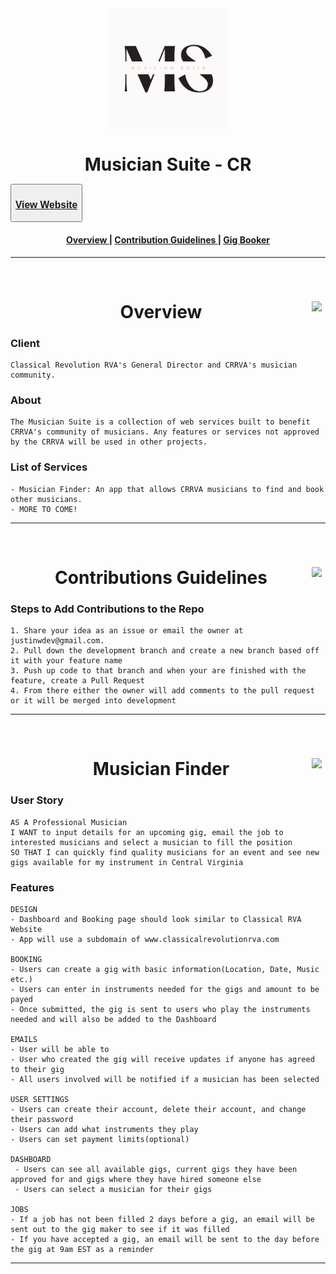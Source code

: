 <h1 align="center"style="border-bottom:none;margin:0">
  <a name="logo" href=><img src="resources/assets/images/MS.png" alt="Musician Suite" width="192"></a>
  <br>
  <br>
  Musician Suite - CR
</h1>

<button><h3 align="center" class="button" p-style="border-bottom:none;margin:0 "><a href="">View Website</a></h3></button>

<div align="center"><a name="menu"></a>
  <h4>
    <a href="https://github.com/justinwilliamsrva/musician-suite-cr#Overview">
      Overview
    </a>
    <span> | </span>
    <a href="https://github.com/justinwilliamsrva/musician-suite-cr#Contributions">
      Contribution Guidelines
    </a>
    <span> | </span>
    <a href="https://github.com/justinwilliamsrva/musician-suite-cr#Gig">
      Gig Booker
    </a>
  </h4>
</div>

---

<br>

<h1 align="center" style="text-align: center;border-bottom:none" name="Overview">
    Overview
    <a href="https://github.com/justinwilliamsrva/musician-suite-cr#logo">
        <img align="right" border="0" src="https://raw.githubusercontent.com/CCOSTAN/Home-AssistantConfig/master/config/wwwcustom_ui/floorplan/images/branding/up_arrow.png" width="22">
    </a>
</h1>

<h3>Client</h3>

```
Classical Revolution RVA's General Director and CRRVA's musician community.
```

<h3>About</h3>

```
The Musician Suite is a collection of web services built to benefit CRRVA's community of musicians. Any features or services not approved by the CRRVA will be used in other projects.
```

<h3>List of Services</h3>

```
- Musician Finder: An app that allows CRRVA musicians to find and book other musicians.
- MORE TO COME!
```

---

<br>

<h1 align="center" style="text-align: center;border-bottom:none" name="Contributions">
    Contributions Guidelines
    <a href="https://github.com/justinwilliamsrva/musician-suite-cr#logo">
        <img align="right" border="0" src="https://raw.githubusercontent.com/CCOSTAN/Home-AssistantConfig/master/config/wwwcustom_ui/floorplan/images/branding/up_arrow.png" width="22">
    </a>
</h1>

<h3>Steps to Add Contributions to the Repo</h3>

```
1. Share your idea as an issue or email the owner at justinwdev@gmail.com.
2. Pull down the development branch and create a new branch based off it with your feature name
3. Push up code to that branch and when your are finished with the feature, create a Pull Request
4. From there either the owner will add comments to the pull request or it will be merged into development
```

---

<br>



<h1 align="center" style="text-align: center;border-bottom:none" name="MusciansFinder">
    Musician Finder
    <a href="https://github.com/justinwilliamsrva/musician-suite-cr#logo">
        <img align="right" border="0" src="https://raw.githubusercontent.com/CCOSTAN/Home-AssistantConfig/master/config/wwwcustom_ui/floorplan/images/branding/up_arrow.png" width="22">
    </a>
</h1>

<h3> User Story</h3>

```
AS A Professional Musician
I WANT to input details for an upcoming gig, email the job to interested musicians and select a musician to fill the position
SO THAT I can quickly find quality musicians for an event and see new gigs available for my instrument in Central Virginia
```

<h3> Features</h3>

```
DESIGN
- Dashboard and Booking page should look similar to Classical RVA Website
- App will use a subdomain of www.classicalrevolutionrva.com

BOOKING
- Users can create a gig with basic information(Location, Date, Music etc.)
- Users can enter in instruments needed for the gigs and amount to be payed
- Once submitted, the gig is sent to users who play the instruments needed and will also be added to the Dashboard

EMAILS
- User will be able to
- User who created the gig will receive updates if anyone has agreed to their gig
- All users involved will be notified if a musician has been selected

USER SETTINGS
- Users can create their account, delete their account, and change their password
- Users can add what instruments they play
- Users can set payment limits(optional)

DASHBOARD
 - Users can see all available gigs, current gigs they have been approved for and gigs where they have hired someone else
 - Users can select a musician for their gigs

JOBS
- If a job has not been filled 2 days before a gig, an email will be sent out to the gig maker to see if it was filled
- If you have accepted a gig, an email will be sent to the day before the gig at 9am EST as a reminder
```

---

<br>
